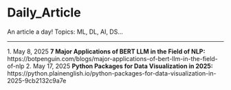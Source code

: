 # Daily_Article
An article a day! Topics: ML, DL, AI, DS...
<hr>
1. May 8, 2025  <b>7 Major Applications of BERT LLM in the Field of NLP:</b> https://botpenguin.com/blogs/major-applications-of-bert-llm-in-the-field-of-nlp
2. May 17, 2025 <b>Python Packages for Data Visualization in 2025: </b> https://python.plainenglish.io/python-packages-for-data-visualization-in-2025-9cb2132c9a7e
